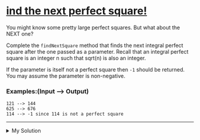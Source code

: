 # [ind the next perfect square!](https://www.codewars.com/kata/56269eb78ad2e4ced1000013)

You might know some pretty large perfect squares. But what about the NEXT one?

Complete the `findNextSquare` method that finds the next integral perfect square after the one passed as a parameter.
Recall that an integral perfect square is an integer n such that sqrt(n) is also an integer.

If the parameter is itself not a perfect square then `-1` should be returned. You may assume the parameter is
non-negative.

### Examples:(Input --> Output)

```
121 --> 144
625 --> 676
114 --> -1 since 114 is not a perfect square
```

---

<details><summary>My Solution</summary>

```js
function stray(numbers) {
  // Check if the first two numbers are equal
  if (numbers[0] === numbers[1]) {
    // If true, find the number that is different from the first two
    return numbers.find((v) => v !== numbers[0]);
  }

  // If the first two numbers are not equal, check if the first and third numbers are equal
  return numbers[0] === numbers[2] ? numbers[1] : numbers[0];
}
```

</details>
